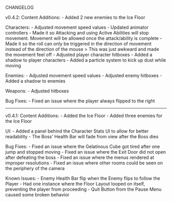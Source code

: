 CHANGELOG

v0.4.2:
  Content Additions:
     - Added 2 new enemies to the Ice Floor

  Characters: 
  	- Adjusted movement speed values
	- Updated animator controllers
	- Made it so Attacking and using Active Abilities will stop movement. Movement will be allowed once the attack/ability is complete
	- Made it so the roll can only be triggered in the direction of movement instead of the direction of the mouse
	  > This was just awkward and made the movement feel off
     - Adjusted player character hitboxes
     - Added a shadow to player characters
     - Added a particle system to kick up dust while moving

  Enemies: 
     - Adjusted movement speed values
     - Adjusted enemy hitboxes
     - Added a shadow to enemies

  Weapons:
     - Adjusted hitboxes


  Bug Fixes:
	- Fixed an issue where the player always flipped to the right

-----------------------------------------------------------------

v0.4.1:
  Content Additions:
	- Added the Ice Floor
	- Added three enemies for the Ice Floor

  UI:
	- Added a panel behind the Character Stats UI to allow for better readability
	- The Boss' Health Bar will fade from view after the Boss dies

  Bug Fixes:
	- Fixed an issue where the Gelatinous Cube got tired after one jump and stopped moving
	- Fixed an issue where the Exit Door did not open after defeating the boss
	- Fixed an issue where the menus rendered at improper resolutions
	- Fixed an issue where other rooms could be seen on the periphery of the camera

  Known Issues:
	- Enemy Health Bar flip when the Enemy flips to follow the Player
	- Had one instance where the Floor Layout looped on itself, preventing the player from proceeding
	- Quit Button from the Pause Menu caused some broken behavior
	